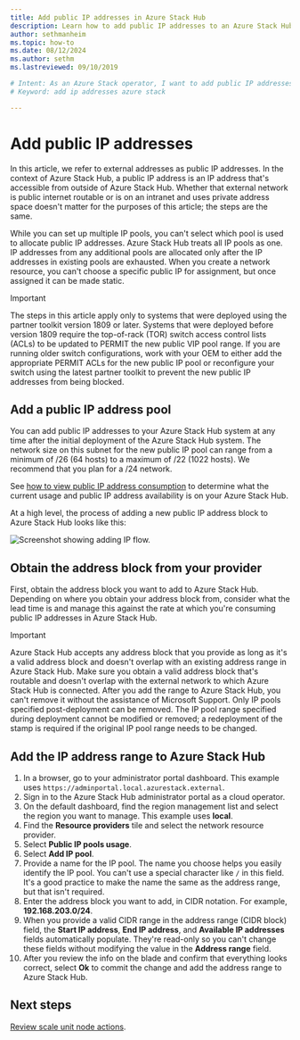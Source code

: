 ```yaml
---
title: Add public IP addresses in Azure Stack Hub 
description: Learn how to add public IP addresses to an Azure Stack Hub system.  
author: sethmanheim
ms.topic: how-to
ms.date: 08/12/2024
ms.author: sethm
ms.lastreviewed: 09/10/2019

# Intent: As an Azure Stack operator, I want to add public IP addresses to my Azure Stack network.
# Keyword: add ip addresses azure stack

---
```


# Add public IP addresses

In this article, we refer to external addresses as public IP addresses. In the context of Azure Stack Hub, a public IP address is an IP address that's accessible from outside of Azure Stack Hub. Whether that external network is public internet routable or is on an intranet and uses private address space doesn't matter for the purposes of this article; the steps are the same.

While you can set up multiple IP pools, you can't select which pool is used to allocate public IP addresses. Azure Stack Hub treats all IP pools as one. IP addresses from any additional pools are allocated only after the IP addresses in existing pools are exhausted. When you create a network resource, you can't choose a specific public IP for assignment, but once assigned it can be made static.

> [!IMPORTANT]
> The steps in this article apply only to systems that were deployed using the partner toolkit version 1809 or later. Systems that were deployed before version 1809 require the top-of-rack (TOR) switch access control lists (ACLs) to be updated to PERMIT the new public VIP pool range. If you are running older switch configurations, work with your OEM to either add the appropriate PERMIT ACLs for the new public IP pool or reconfigure your switch using the latest partner toolkit to prevent the new public IP addresses from being blocked.

## Add a public IP address pool

You can add public IP addresses to your Azure Stack Hub system at any time after the initial deployment of the Azure Stack Hub system. The network size on this subnet for the new public IP pool can range from a minimum of /26 (64 hosts) to a maximum of /22 (1022 hosts). We recommend that you plan for a /24 network.

See [how to view public IP address consumption](azure-stack-viewing-public-ip-address-consumption.md) to determine what the current usage and public IP address availability is on your Azure Stack Hub.

At a high level, the process of adding a new public IP address block to Azure Stack Hub looks like this:

![Screenshot showing adding IP flow.](media/azure-stack-add-ips/flow.svg)

## Obtain the address block from your provider

First, obtain the address block you want to add to Azure Stack Hub. Depending on where you obtain your address block from, consider what the lead time is and manage this against the rate at which you're consuming public IP addresses in Azure Stack Hub.

> [!IMPORTANT]
> Azure Stack Hub accepts any address block that you provide as long as it's a valid address block and doesn't overlap with an existing address range in Azure Stack Hub. Make sure you obtain a valid address block that's routable and doesn't overlap with the external network to which Azure Stack Hub is connected. After you add the range to Azure Stack Hub, you can't remove it without the assistance of Microsoft Support. Only IP pools specified post-deployment can be removed. The IP pool range specified during deployment cannot be modified or removed; a redeployment of the stamp is required if the original IP pool range needs to be changed.

## Add the IP address range to Azure Stack Hub

1. In a browser, go to your administrator portal dashboard. This example uses `https://adminportal.local.azurestack.external`.
1. Sign in to the Azure Stack Hub administrator portal as a cloud operator.
1. On the default dashboard, find the region management list and select the region you want to manage. This example uses **local**.
1. Find the **Resource providers** tile and select the network resource provider.
1. Select **Public IP pools usage**.
1. Select **Add IP pool**.
1. Provide a name for the IP pool. The name you choose helps you easily identify the IP pool. You can't use a special character like `/` in this field. It's a good practice to make the name the same as the address range, but that isn't required.
1. Enter the address block you want to add, in CIDR notation. For example, **192.168.203.0/24**.
1. When you provide a valid CIDR range in the address range (CIDR block) field, the **Start IP address**, **End IP address**, and **Available IP addresses** fields automatically populate. They're read-only so you can't change these fields without modifying the value in the **Address range** field.
1. After you review the info on the blade and confirm that everything looks correct, select **Ok** to commit the change and add the address range to Azure Stack Hub.

## Next steps

[Review scale unit node actions](azure-stack-node-actions.md).
